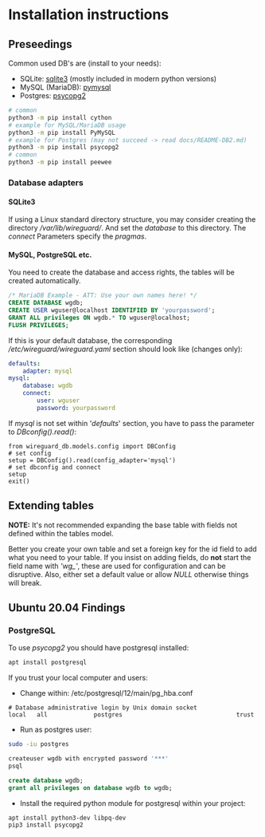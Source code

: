# Installation instructions

## Preseedings
Common used DB's are (install to your needs):
* SQLite: [sqlite3](https://docs.python.org/3.8/library/sqlite3.html) (mostly included in modern python versions)
* MySQL (MariaDB): [pymysql](https://pypi.org/project/PyMySQL/)
* Postgres: [psycopg2](https://pypi.org/project/psycopg2/)
```bash
# common
python3 -m pip install cython
# example for MySQL/MariaDB usage
python3 -m pip install PyMySQL
# example for Postgres (may not succeed -> read docs/README-DB2.md)
python3 -m pip install psycopg2
# common
python3 -m pip install peewee
```
### Database adapters
#### SQLite3
If using a Linux standard directory structure, you may consider creating the directory
*/var/lib/wireguard/*. And set the *database* to this directory.
The *connect* Parameters specify the *pragmas*.

#### MySQL, PostgreSQL etc.
You need to create the database and access rights, the tables will be created automatically.
```sql
/* MariaDB Example - ATT: Use your own names here! */
CREATE DATABASE wgdb;
CREATE USER wguser@localhost IDENTIFIED BY 'yourpassword';
GRANT ALL privileges ON wgdb.* TO wguser@localhost;
FLUSH PRIVILEGES;
```
If this is your default database, the corresponding */etc/wireguard/wireguard.yaml* section should look like (changes only):
```yaml
defaults:
    adapter: mysql
mysql:
    database: wgdb
    connect:
        user: wguser
        password: yourpassword
```
If *mysql* is not set within '*defaults*' section,
you have to pass the parameter to *DBconfig().read()*:
```python3
from wireguard_db.models.config import DBConfig
# set config
setup = DBConfig().read(config_adapter='mysql')
# set dbconfig and connect
setup
exit()
```
## Extending tables
**NOTE:** It's not recommended expanding the base table with fields not 
defined within the tables model.

Better you create your own table and set a foreign key for the id field
to add what you need to your table.
If you insist on adding fields, do **not** start the field name with *'wg_'*,
these are used for configuration and can be disruptive.
Also, either set a default value or allow *NULL* otherwise things will break.

## Ubuntu 20.04 Findings
### PostgreSQL
To use *psycopg2* you should have postgresql installed:
```bash
apt install postgresql
```
If you trust your local computer and users:
* Change within: /etc/postgresql/12/main/pg_hba.conf
```config
# Database administrative login by Unix domain socket
local   all             postgres                                trust
```
* Run as postgres user:
```bash
sudo -iu postgres
```
```bash
createuser wgdb with encrypted password '***'
psql
```
```sql
create database wgdb;
grant all privileges on database wgdb to wgdb;
```
* Install the required python module for postgresql within your project:
```bash
apt install python3-dev libpq-dev
pip3 install psycopg2
```
